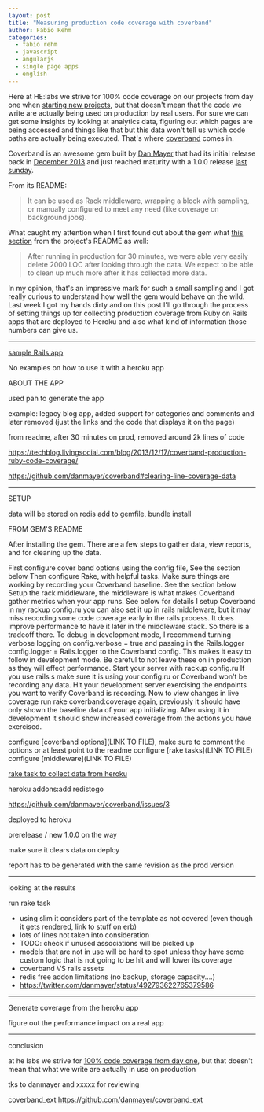 ```yaml
---
layout: post
title: "Measuring production code coverage with coverband"
author: Fábio Rehm
categories:
  - fabio rehm
  - javascript
  - angularjs
  - single page apps
  - english
---
```


Here at HE:labs we strive for 100% code coverage on our projects from day one when
[starting new projects](https://github.com/Helabs/pah), but that doesn't mean that
the code we write are actually being used on production by real users. For sure we
can get some insights by looking at analytics data, figuring out which pages are
being accessed and things like that but this data won't tell us which code paths
are actually being executed. That's where [coverband](https://github.com/danmayer/coverband)
comes in.

<!--more-->

Coverband is an awesome gem built by [Dan Mayer](http://mayerdan.com/) that had its
initial release back in [December 2013](https://techblog.livingsocial.com/blog/2013/12/17/coverband-production-ruby-code-coverage/)
and just reached maturity with a 1.0.0 release [last sunday](https://github.com/danmayer/coverband/commit/c7edb6895e143150d96f514f73011547918e308c).

From its README:

> It can be used as Rack middleware, wrapping a block with sampling, or manually
configured to meet any need (like coverage on background jobs).

What caught my attention when I first found out about the gem what [this section](https://github.com/danmayer/coverband#success)
from the project's README as well:

> After running in production for 30 minutes, we were able very easily delete 2000
LOC after looking through the data. We expect to be able to clean up much more after
it has collected more data.

In my opinion, that's an impressive mark for such a small sampling and I got really
curious to understand how well the gem would behave on the wild. Last week I got
my hands dirty and on this post I'll go through the process of setting things up
for collecting production coverage from Ruby on Rails apps that are deployed to
Heroku and also what kind of information those numbers can give us.

-----------------

[sample Rails app](https://github.com/fgrehm/legacy-blog-app)

No examples on how to use it with a heroku app

ABOUT THE APP

used pah to generate the app

example: legacy blog app, added support for categories and comments and later removed (just the links and the code that displays it on the page)

from readme, after 30 minutes on prod, removed around 2k lines of code

https://techblog.livingsocial.com/blog/2013/12/17/coverband-production-ruby-code-coverage/

https://github.com/danmayer/coverband#clearing-line-coverage-data

-------------------
SETUP

data will be stored on redis
add to gemfile, bundle install

FROM GEM'S README

  After installing the gem. There are a few steps to gather data, view reports, and for cleaning up the data.

  First configure cover band options using the config file, See the section below
  Then configure Rake, with helpful tasks. Make sure things are working by recording your Coverband baseline. See the section below
  Setup the rack middleware, the middleware is what makes Coverband gather metrics when your app runs. See below for details
  I setup Coverband in my rackup config.ru you can also set it up in rails middleware, but it may miss recording some code coverage early in the rails process. It does improve performance to have it later in the middleware stack. So there is a tradeoff there.
  To debug in development mode, I recommend turning verbose logging on config.verbose = true and passing in the Rails.logger config.logger = Rails.logger to the Coverband config. This makes it easy to follow in development mode. Be careful to not leave these on in production as they will effect performance.
  Start your server with rackup config.ru If you use rails s make sure it is using your config.ru or Coverband won't be recording any data.
  Hit your development server exercising the endpoints you want to verify Coverband is recording.
  Now to view changes in live coverage run rake coverband:coverage again, previously it should have only shown the baseline data of your app initializing. After using it in development it should show increased coverage from the actions you have exercised.


configure [coverband options](LINK TO FILE), make sure to comment the options or at least point to the readme
configure [rake tasks](LINK TO FILE)
configure [middleware](LINK TO FILE)

[rake task to collect data from heroku](LINK)

heroku addons:add redistogo

https://github.com/danmayer/coverband/issues/3

deployed to heroku

prerelease / new 1.0.0 on the way

make sure it clears data on deploy

report has to be generated with the same revision as the prod version

-----------------------------------


looking at the results

run rake task

* using slim it considers part of the template as not covered (even though it gets rendered, link to stuff on erb)
* lots of lines not taken into consideration
* TODO: check if unused associations will be picked up
* models that are not in use will be hard to spot unless they have some custom logic that is not going to be hit and will lower its coverage
* coverband VS rails assets
* redis free addon limitations (no backup, storage capacity....)
* https://twitter.com/danmayer/status/492793622765379586


-------------------------------------

Generate coverage from the heroku app

figure out the performance impact on a real app

--------------------------------

conclusion

>>>>>>>>>>>>>>>>>>>>>

at he labs we strive for [100% code coverage from day one](), but that doesn't mean that what we write are actually in use on production

tks to danmayer and xxxxx for reviewing

coverband_ext
https://github.com/danmayer/coverband_ext
